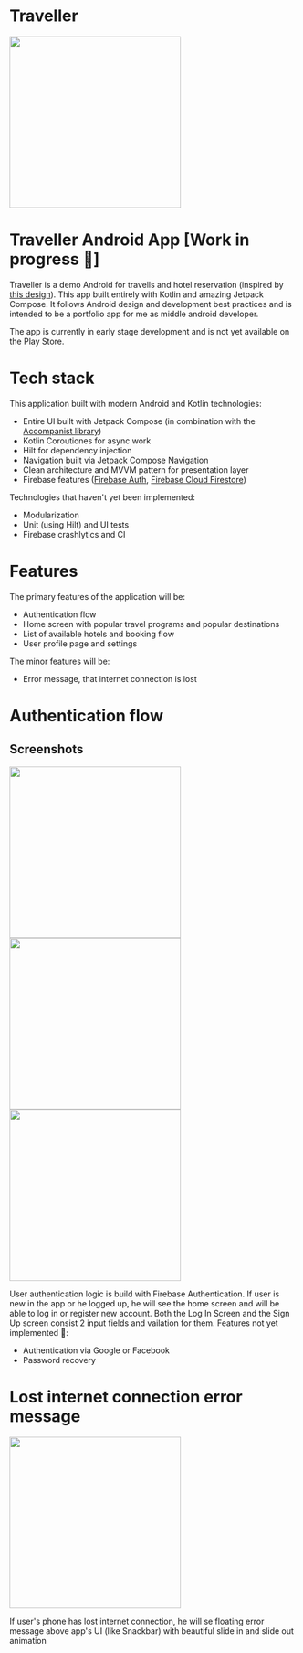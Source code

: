 # Traveller
<img src="https://user-images.githubusercontent.com/36377165/183493012-64e6e623-bb56-4e2e-94e6-87ec6c9506a6.gif" width="300">

Traveller Android App [Work in progress 🚧]
==================

Traveller is a demo Android for travells and hotel reservation (inspired by [this design](https://www.figma.com/file/cgIe4WYf01DECbulxPIGMZ/Travel-App-Design-(Community))).
This app built entirely with Kotlin and amazing Jetpack Compose. It
follows Android design and development best practices and is intended to be a portfolio app for me as middle android developer.

The app is currently in early stage development and is not yet available on the Play Store.

# Tech stack

This application built with modern Android and Kotlin technologies:
- Entire UI built with Jetpack Compose (in combination with the [Accompanist library](https://google.github.io/accompanist/))
- Kotlin Coroutiones for async work
- Hilt for dependency injection
- Navigation built via Jetpack Compose Navigation
- Clean architecture and MVVM pattern for presentation layer
- Firebase features ([Firebase Auth](https://firebase.google.com/docs/auth?authuser=0), [Firebase Cloud Firestore](https://firebase.google.com/docs/firestore?authuser=0))

Technologies that haven't yet been implemented:
- Modularization
- Unit (using Hilt) and UI tests
- Firebase crashlytics and CI

# Features

The primary features of the application will be:
- Authentication flow
- Home screen with popular travel programs and popular destinations
- List of available hotels and booking flow
- User profile page and settings

The minor features will be:
- Error message, that internet connection is lost

# Authentication flow

## Screenshots

<img src="https://user-images.githubusercontent.com/36377165/183498518-b0a92b59-e622-4077-80d5-e3c0d2ee3af1.png" width="300"> <img src="https://user-images.githubusercontent.com/36377165/183498608-41fe505d-7fe1-4f81-9831-78ea858e77b7.png" width="300">
<img src="https://user-images.githubusercontent.com/36377165/183498782-9453516c-5049-4e75-b70a-86800ccf6bd1.png" width="300">

User authentication logic is build with Firebase Authentication. If user is new in the app or he logged up, he will see the home screen and will be able to log in or register new account.
Both the Log In Screen and the Sign Up screen consist 2 input fields and vailation for them.
Features not yet implemented 🚧: 
- Authentication via Google or Facebook
- Password recovery

# Lost internet connection error message

<img src="https://user-images.githubusercontent.com/36377165/183509088-9c5e317e-2b03-4a7e-b3b9-487008d1a0ec.png" width="300">

If user's phone has lost internet connection, he will se floating error message above app's UI (like Snackbar) with beautiful slide in and slide out animation
